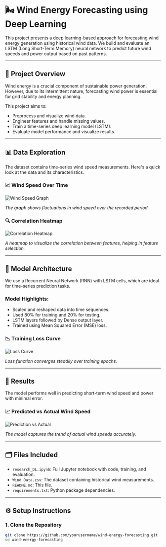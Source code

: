 # 🌬️ Wind Energy Forecasting using Deep Learning

This project presents a deep learning-based approach for forecasting wind energy generation using historical wind data. We build and evaluate an LSTM (Long Short-Term Memory) neural network to predict future wind speeds and power output based on past patterns.

---

## 📌 Project Overview

Wind energy is a crucial component of sustainable power generation. However, due to its intermittent nature, forecasting wind power is essential for grid stability and energy planning.

This project aims to:
- Preprocess and visualize wind data.
- Engineer features and handle missing values.
- Train a time-series deep learning model (LSTM).
- Evaluate model performance and visualize results.

---

## 📊 Data Exploration

The dataset contains time-series wind speed measurements. Here's a quick look at the data and its characteristics.

### 📈 Wind Speed Over Time

![Wind Speed Graph](images/wind_speed_over_time.png)

*The graph shows fluctuations in wind speed over the recorded period.*

### 🔍 Correlation Heatmap

![Correlation Heatmap](images/correlation_heatmap.png)

*A heatmap to visualize the correlation between features, helping in feature selection.*

---

## 🧠 Model Architecture

We use a Recurrent Neural Network (RNN) with LSTM cells, which are ideal for time-series prediction tasks.

### Model Highlights:

- Scaled and reshaped data into time sequences.
- Used 80% for training and 20% for testing.
- LSTM layers followed by Dense output layer.
- Trained using Mean Squared Error (MSE) loss.

### 📉 Training Loss Curve

![Loss Curve](images/training_loss_curve.png)

*Loss function converges steadily over training epochs.*

---

## 🧪 Results

The model performs well in predicting short-term wind speed and power with minimal error.

### 📈 Predicted vs Actual Wind Speed

![Prediction vs Actual](images/predicted_vs_actual.png)

*The model captures the trend of actual wind speeds accurately.*

---

## 🗂️ Files Included

- `research_DL.ipynb`: Full Jupyter notebook with code, training, and evaluation.
- `Wind Data.csv`: The dataset containing historical wind measurements.
- `README.md`: This file.
- `requirements.txt`: Python package dependencies.

---

## ⚙️ Setup Instructions

### 1. Clone the Repository

```bash
git clone https://github.com/yourusername/wind-energy-forecasting.git
cd wind-energy-forecasting
